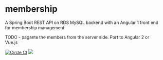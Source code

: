 # membership
A Spring Boot REST API on RDS MySQL backend with an Angular 1 front end for membership management

TODO - pagante the members from the server side. Port to Angular 2 or Vue.js


[![Circle CI](https://circleci.com/gh/johnhunsley/membership.svg?style=svg)](https://circleci.com/gh/johnhunsley/membership)
[![](https://jitpack.io/v/johnhunsley/membership.svg)](https://jitpack.io/#johnhunsley/membership)

